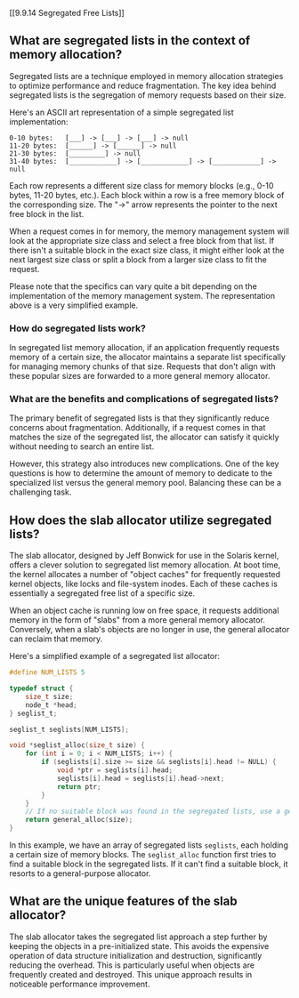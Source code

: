 [[9.9.14 Segregated Free Lists]]
## What are segregated lists in the context of memory allocation?

Segregated lists are a technique employed in memory allocation strategies to optimize performance and reduce fragmentation. The key idea behind segregated lists is the segregation of memory requests based on their size.

Here's an ASCII art representation of a simple segregated list implementation:

```
0-10 bytes:   [___] -> [___] -> [___] -> null
11-20 bytes:  [______] -> [______] -> null
21-30 bytes:  [_________] -> null
31-40 bytes:  [____________] -> [____________] -> [____________] -> null
```

Each row represents a different size class for memory blocks (e.g., 0-10 bytes, 11-20 bytes, etc.). Each block within a row is a free memory block of the corresponding size. The "->" arrow represents the pointer to the next free block in the list. 

When a request comes in for memory, the memory management system will look at the appropriate size class and select a free block from that list. If there isn't a suitable block in the exact size class, it might either look at the next largest size class or split a block from a larger size class to fit the request. 

Please note that the specifics can vary quite a bit depending on the implementation of the memory management system. The representation above is a very simplified example.


### How do segregated lists work?

In segregated list memory allocation, if an application frequently requests memory of a certain size, the allocator maintains a separate list specifically for managing memory chunks of that size. Requests that don't align with these popular sizes are forwarded to a more general memory allocator. 

### What are the benefits and complications of segregated lists?

The primary benefit of segregated lists is that they significantly reduce concerns about fragmentation. Additionally, if a request comes in that matches the size of the segregated list, the allocator can satisfy it quickly without needing to search an entire list.

However, this strategy also introduces new complications. One of the key questions is how to determine the amount of memory to dedicate to the specialized list versus the general memory pool. Balancing these can be a challenging task.

## How does the slab allocator utilize segregated lists?

The slab allocator, designed by Jeff Bonwick for use in the Solaris kernel, offers a clever solution to segregated list memory allocation. At boot time, the kernel allocates a number of "object caches" for frequently requested kernel objects, like locks and file-system inodes. Each of these caches is essentially a segregated free list of a specific size. 

When an object cache is running low on free space, it requests additional memory in the form of "slabs" from a more general memory allocator. Conversely, when a slab's objects are no longer in use, the general allocator can reclaim that memory.

Here's a simplified example of a segregated list allocator:

```c
#define NUM_LISTS 5

typedef struct {
    size_t size;
    node_t *head;
} seglist_t;

seglist_t seglists[NUM_LISTS];

void *seglist_alloc(size_t size) {
    for (int i = 0; i < NUM_LISTS; i++) {
        if (seglists[i].size >= size && seglists[i].head != NULL) {
            void *ptr = seglists[i].head;
            seglists[i].head = seglists[i].head->next;
            return ptr;
        }
    }
    // If no suitable block was found in the segregated lists, use a general allocator
    return general_alloc(size);
}
```

In this example, we have an array of segregated lists `seglists`, each holding a certain size of memory blocks. The `seglist_alloc` function first tries to find a suitable block in the segregated lists. If it can't find a suitable block, it resorts to a general-purpose allocator.

## What are the unique features of the slab allocator?

The slab allocator takes the segregated list approach a step further by keeping the objects in a pre-initialized state. This avoids the expensive operation of data structure initialization and destruction, significantly reducing the overhead. This is particularly useful when objects are frequently created and destroyed. This unique approach results in noticeable performance improvement.